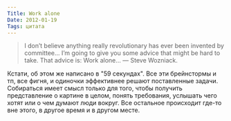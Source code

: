 ```yaml
---
Title: Work alone
Date: 2012-01-19
Tags: цитата
---
```


> I don’t believe anything really revolutionary has ever been invented by committee... I’m going to give you some advice that might be hard to take. That advice is: Work alone... — Steve Wozniack.

Кстати, об этом же написано в "59 секундах". Все эти брейнстормы и тп, все фигня, и одиночки эффективнее решают поставленные задачи. Собираться имеет смысл только для того, чтобы получить представление о картине в целом, понять  требования, услышать чего хотят или о чем думают люди вокруг. Все остальное происходит где-то вне этого, в другое время и в другом месте.